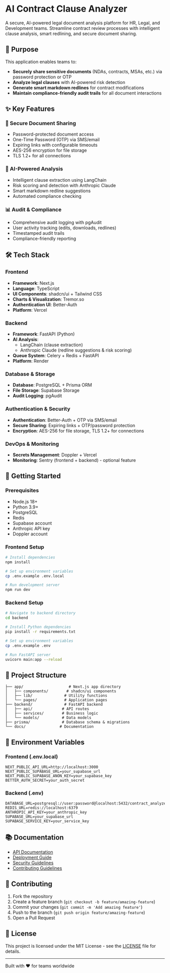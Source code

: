 # AI Contract Clause Analyzer

A secure, AI-powered legal document analysis platform for HR, Legal, and Development teams. Streamline contract review processes with intelligent clause analysis, smart redlining, and secure document sharing.

## 🎯 Purpose

This application enables teams to:
- **Securely share sensitive documents** (NDAs, contracts, MSAs, etc.) via password protection or OTP
- **Analyze legal clauses** with AI-powered risk detection
- **Generate smart markdown redlines** for contract modifications
- **Maintain compliance-friendly audit trails** for all document interactions

## ✨ Key Features

### 🔐 Secure Document Sharing
- Password-protected document access
- One-Time Password (OTP) via SMS/email
- Expiring links with configurable timeouts
- AES-256 encryption for file storage
- TLS 1.2+ for all connections

### 🤖 AI-Powered Analysis
- Intelligent clause extraction using LangChain
- Risk scoring and detection with Anthropic Claude
- Smart markdown redline suggestions
- Automated compliance checking

### 📊 Audit & Compliance
- Comprehensive audit logging with pgAudit
- User activity tracking (edits, downloads, redlines)
- Timestamped audit trails
- Compliance-friendly reporting

## 🛠 Tech Stack

### Frontend
- **Framework**: Next.js
- **Language**: TypeScript
- **UI Components**: shadcn/ui + Tailwind CSS
- **Charts & Visualization**: Tremor.so
- **Authentication UI**: Better-Auth
- **Platform**: Vercel

### Backend
- **Framework**: FastAPI (Python)
- **AI Analysis**: 
  - LangChain (clause extraction)
  - Anthropic Claude (redline suggestions & risk scoring)
- **Queue System**: Celery + Redis + FastAPI
- **Platform**: Render

### Database & Storage
- **Database**: PostgreSQL + Prisma ORM
- **File Storage**: Supabase Storage
- **Audit Logging**: pgAudit

### Authentication & Security
- **Authentication**: Better-Auth + OTP via SMS/email
- **Secure Sharing**: Expiring links + OTP/password protection
- **Encryption**: AES-256 for file storage, TLS 1.2+ for connections

### DevOps & Monitoring
- **Secrets Management**: Doppler + Vercel
- **Monitoring**: Sentry (frontend + backend) - optional feature

## 🚀 Getting Started

### Prerequisites
- Node.js 18+ 
- Python 3.9+
- PostgreSQL
- Redis
- Supabase account
- Anthropic API key
- Doppler account

### Frontend Setup
```bash
# Install dependencies
npm install

# Set up environment variables
cp .env.example .env.local

# Run development server
npm run dev
```

### Backend Setup
```bash
# Navigate to backend directory
cd backend

# Install Python dependencies
pip install -r requirements.txt

# Set up environment variables
cp .env.example .env

# Run FastAPI server
uvicorn main:app --reload
```

## 📁 Project Structure

```
├── app/                    # Next.js app directory
│   ├── components/        # shadcn/ui components
│   ├── lib/              # Utility functions
│   └── pages/            # Application pages
├── backend/              # FastAPI backend
│   ├── api/             # API routes
│   ├── services/        # Business logic
│   └── models/          # Data models
├── prisma/              # Database schema & migrations
└── docs/               # Documentation
```

## 🔧 Environment Variables

### Frontend (.env.local)
```env
NEXT_PUBLIC_API_URL=http://localhost:3000
NEXT_PUBLIC_SUPABASE_URL=your_supabase_url
NEXT_PUBLIC_SUPABASE_ANON_KEY=your_supabase_key
BETTER_AUTH_SECRET=your_auth_secret
```

### Backend (.env)
```env
DATABASE_URL=postgresql://user:password@localhost:5432/contract_analyzer
REDIS_URL=redis://localhost:6379
ANTHROPIC_API_KEY=your_anthropic_key
SUPABASE_URL=your_supabase_url
SUPABASE_SERVICE_KEY=your_service_key
```

## 📚 Documentation

- [API Documentation](docs/api.md)
- [Deployment Guide](docs/deployment.md)
- [Security Guidelines](docs/security.md)
- [Contributing Guidelines](docs/contributing.md)

## 🤝 Contributing

1. Fork the repository
2. Create a feature branch (`git checkout -b feature/amazing-feature`)
3. Commit your changes (`git commit -m 'Add amazing feature'`)
4. Push to the branch (`git push origin feature/amazing-feature`)
5. Open a Pull Request

## 📄 License

This project is licensed under the MIT License - see the [LICENSE](LICENSE) file for details.

---

Built with ❤️ for teams worldwide
